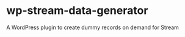 wp-stream-data-generator
========================

A WordPress plugin to create dummy records on demand for Stream
